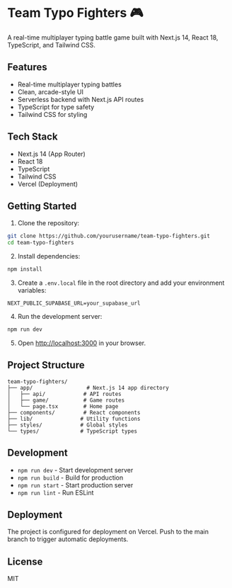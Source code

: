 # Team Typo Fighters 🎮

A real-time multiplayer typing battle game built with Next.js 14, React 18, TypeScript, and Tailwind CSS.

## Features

- Real-time multiplayer typing battles
- Clean, arcade-style UI
- Serverless backend with Next.js API routes
- TypeScript for type safety
- Tailwind CSS for styling

## Tech Stack

- Next.js 14 (App Router)
- React 18
- TypeScript
- Tailwind CSS
- Vercel (Deployment)

## Getting Started

1. Clone the repository:
```bash
git clone https://github.com/yourusername/team-typo-fighters.git
cd team-typo-fighters
```

2. Install dependencies:
```bash
npm install
```

3. Create a `.env.local` file in the root directory and add your environment variables:
```env
NEXT_PUBLIC_SUPABASE_URL=your_supabase_url
```

4. Run the development server:
```bash
npm run dev
```

5. Open [http://localhost:3000](http://localhost:3000) in your browser.

## Project Structure

```
team-typo-fighters/
├── app/                 # Next.js 14 app directory
│   ├── api/            # API routes
│   ├── game/           # Game routes
│   └── page.tsx        # Home page
├── components/         # React components
├── lib/               # Utility functions
├── styles/            # Global styles
└── types/             # TypeScript types
```

## Development

- `npm run dev` - Start development server
- `npm run build` - Build for production
- `npm run start` - Start production server
- `npm run lint` - Run ESLint

## Deployment

The project is configured for deployment on Vercel. Push to the main branch to trigger automatic deployments.

## License

MIT 